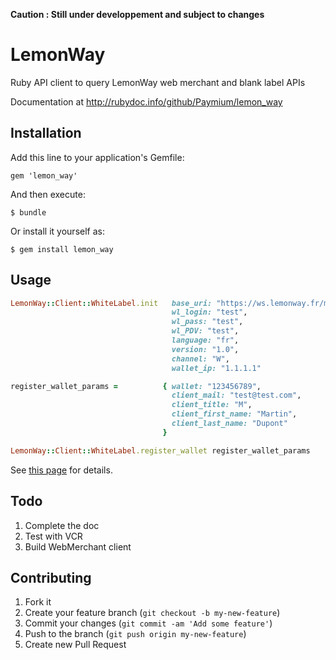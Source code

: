 __Caution : Still under developpement and subject to changes__ 
# LemonWay

Ruby API client to query LemonWay web merchant and blank label APIs

Documentation at http://rubydoc.info/github/Paymium/lemon_way

## Installation

Add this line to your application's Gemfile:

    gem 'lemon_way'

And then execute:

    $ bundle

Or install it yourself as:

    $ gem install lemon_way

## Usage

```ruby
LemonWay::Client::WhiteLabel.init   base_uri: "https://ws.lemonway.fr/mb/test/dev/directkit/service.asmx",
                                    wl_login: "test",
                                    wl_pass: "test",
                                    wl_PDV: "test",
                                    language: "fr",
                                    version: "1.0",
                                    channel: "W",
                                    wallet_ip: "1.1.1.1"                                   

register_wallet_params =          { wallet: "123456789", 
                                    client_mail: "test@test.com", 
                                    client_title: "M", 
                                    client_first_name: "Martin", 
                                    client_last_name: "Dupont" 
                                  }

LemonWay::Client::WhiteLabel.register_wallet register_wallet_params
```

See [this page](http://rubydoc.info/github/Paymium/lemon_way/LemonWay/Client/WhiteLabel) for details.


## Todo

1. Complete the doc
2. Test with VCR
3. Build WebMerchant client


## Contributing

1. Fork it
2. Create your feature branch (`git checkout -b my-new-feature`)
3. Commit your changes (`git commit -am 'Add some feature'`)
4. Push to the branch (`git push origin my-new-feature`)
5. Create new Pull Request
